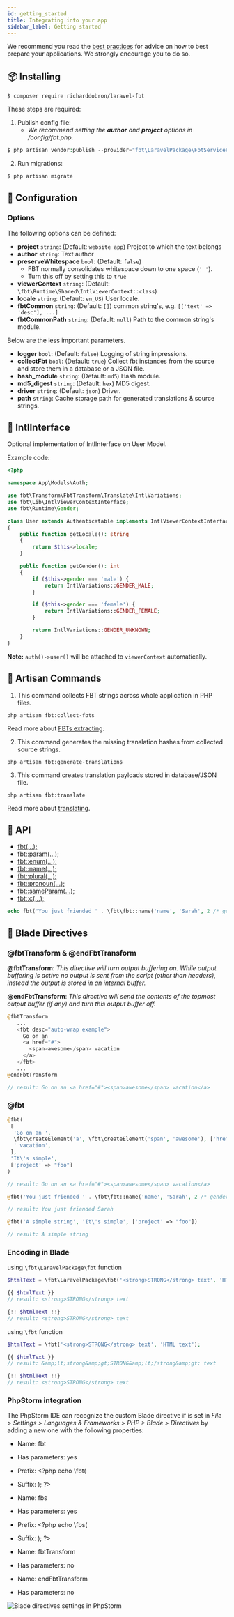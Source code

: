 ```yaml
---
id: getting_started
title: Integrating into your app
sidebar_label: Getting started
---
```


We recommend you read the [best practices](best_practices.md) for advice on how to best prepare your applications. We strongly encourage you to do so.

## 📦 Installing

```shell
$ composer require richarddobron/laravel-fbt
```
These steps are required:

1. Publish config file:
    - _We recommend setting the **author** and **project** options in /config/fbt.php._

```php
$ php artisan vendor:publish --provider="fbt\LaravelPackage\FbtServiceProvider" --tag=fbt-config
```

2. Run migrations:

```php
$ php artisan migrate
```

## 🔧 Configuration

### Options

The following options can be defined:

* **project** `string`: (Default: `website app`) Project to which the text belongs
* **author** `string`: Text author
* **preserveWhitespace** `bool`: (Default: `false`)
  - FBT normally consolidates whitespace down to one space (`' '`).
  - Turn this off by setting this to `true`
* **viewerContext** `string`: (Default: `\fbt\Runtime\Shared\IntlViewerContext::class`)
* **locale** `string`: (Default: `en_US`) User locale.
* **fbtCommon** `string`: (Default: `[]`) common string's, e.g. `[['text' => 'desc'], ...]`
* **fbtCommonPath** `string`: (Default: `null`) Path to the common string's module.

Below are the less important parameters.

* **logger** `bool`: (Default: `false`) Logging of string impressions.
* **collectFbt** `bool`: (Default: `true`) Collect fbt instances from the source and store them in a database or a JSON file.
* **hash_module** `string`: (Default: `md5`) Hash module.
* **md5_digest** `string`: (Default: `hex`) MD5 digest.
* **driver** `string`: (Default: `json`) Driver.
* **path** `string`: Cache storage path for generated translations & source strings.


## 	🙋 IntlInterface
Optional implementation of IntlInterface on User Model.

Example code:

```php
<?php

namespace App\Models\Auth;

use fbt\Transform\FbtTransform\Translate\IntlVariations;
use fbt\Lib\IntlViewerContextInterface;
use fbt\Runtime\Gender;

class User extends Authenticatable implements IntlViewerContextInterface
{
    public function getLocale(): string
    {
        return $this->locale;
    }

    public function getGender(): int
    {
        if ($this->gender === 'male') {
            return IntlVariations::GENDER_MALE;
        }

        if ($this->gender === 'female') {
            return IntlVariations::GENDER_FEMALE;
        }

        return IntlVariations::GENDER_UNKNOWN;
    }
}
```

**Note:** `auth()->user()` will be attached to `viewerContext` automatically.

## 	🚀 Artisan Commands

1. This command collects FBT strings across whole application in PHP files.
```shell
php artisan fbt:collect-fbts
```
Read more about [FBTs extracting](collection.md).

2. This command generates the missing translation hashes from collected source strings.
```shell
php artisan fbt:generate-translations
```

3. This command creates translation payloads stored in database/JSON file.
```shell
php artisan fbt:translate
```
Read more about [translating](translating.md).

## 📘 API

- [fbt(...);](api_intro.md)
- [fbt::param(...);](params.md)
- [fbt::enum(...);](enums.md)
- [fbt::name(...);](params.md)
- [fbt::plural(...);](plurals.md)
- [fbt::pronoun(...);](pronouns.md)
- [fbt::sameParam(...);](params.md)
- [fbt::c(...);](common.md)

```php
echo fbt('You just friended ' . \fbt\fbt::name('name', 'Sarah', 2 /* gender */), 'names');
```

## 🎨 Blade Directives

### @fbtTransform & @endFbtTransform
**@fbtTransform**: _This directive will turn output buffering on. While output buffering is active no output is sent from the script (other than headers), instead the output is stored in an internal buffer._

**@endFbtTransform**: _This directive will send the contents of the topmost output buffer (if any) and turn this output buffer off._

```php
@fbtTransform
   ...
   <fbt desc="auto-wrap example">
     Go on an
     <a href="#">
       <span>awesome</span> vacation
     </a>
   </fbt>
   ...
@endFbtTransform

// result: Go on an <a href="#"><span>awesome</span> vacation</a>
```

### @fbt

```php
@fbt(
 [
  'Go on an ',
  \fbt\createElement('a', \fbt\createElement('span', 'awesome'), ['href' => '#']),
  ' vacation',
 ],
 'It\'s simple',
 ['project' => "foo"]
)

// result: Go on an <a href="#"><span>awesome</span> vacation</a>
```

```php
@fbt('You just friended ' . \fbt\fbt::name('name', 'Sarah', 2 /* gender */), 'names')

// result: You just friended Sarah
```

```php
@fbt('A simple string', 'It\'s simple', ['project' => "foo"])

// result: A simple string
```

### Encoding in Blade
using `\fbt\LaravelPackage\fbt` function
```php
$htmlText = \fbt\LaravelPackage\fbt('<strong>STRONG</strong> text', 'HTML text');

{{ $htmlText }}
// result: <strong>STRONG</strong> text

{!! $htmlText !!}
// result: <strong>STRONG</strong> text
```

using `\fbt` function
```php
$htmlText = \fbt('<strong>STRONG</strong> text', 'HTML text');

{{ $htmlText }}
// result: &amp;lt;strong&amp;gt;STRONG&amp;lt;/strong&amp;gt; text

{!! $htmlText !!}
// result: <strong>STRONG</strong> text
```

### PhpStorm integration

The PhpStorm IDE can recognize the custom Blade directive if is set in *File > Settings > Languages & Frameworks > PHP >
Blade > Directives* by adding a new one with the following properties:

* Name: fbt
* Has parameters: yes
* Prefix: <?php echo \fbt(
* Suffix: ); ?>


* Name: fbs
* Has parameters: yes
* Prefix: <?php echo \fbs(
* Suffix: ); ?>


* Name: fbtTransform
* Has parameters: no


* Name: endFbtTransform
* Has parameters: no

![Blade directives settings in PhpStorm](phpstorm.png)
